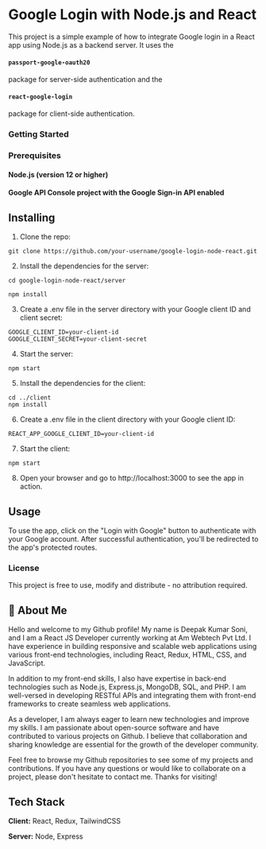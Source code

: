 
# Google Login with Node.js and React

This project is a simple example of how to integrate Google login in a React app using Node.js as a backend server. It uses the 

#### `passport-google-oauth20` 
package for server-side authentication and the 
#### `react-google-login`

package for client-side authentication.

### Getting Started

### Prerequisites

#### Node.js (version 12 or higher)

#### Google API Console project with the Google Sign-in API enabled

## Installing

1. Clone the repo:

```git clone https://github.com/your-username/google-login-node-react.git```

2. Install the dependencies for the server:
```
cd google-login-node-react/server

npm install
```

3. Create a .env file in the server directory with your Google client ID and client secret:

```
GOOGLE_CLIENT_ID=your-client-id
GOOGLE_CLIENT_SECRET=your-client-secret
```
4. Start the server:

```npm start```

5. Install the dependencies for the client:

```
cd ../client
npm install
```

6. Create a .env file in the client directory with your Google client ID:

```REACT_APP_GOOGLE_CLIENT_ID=your-client-id```

7. Start the client:

```npm start```

8. Open your browser and go to http://localhost:3000 to see the app in action.

## Usage

To use the app, click on the "Login with Google" button to authenticate with your Google account. After successful authentication, you'll be redirected to the app's protected routes.


### License

This project is free to use, modify and distribute - no attribution required.





## 🚀 About Me

Hello and welcome to my Github profile! My name is Deepak Kumar Soni, and I am a React JS Developer currently working at Am Webtech Pvt Ltd. I have experience in building responsive and scalable web applications using various front-end technologies, including React, Redux, HTML, CSS, and JavaScript.

In addition to my front-end skills, I also have expertise in back-end technologies such as Node.js, Express.js, MongoDB, SQL, and PHP. I am well-versed in developing RESTful APIs and integrating them with front-end frameworks to create seamless web applications.

As a developer, I am always eager to learn new technologies and improve my skills. I am passionate about open-source software and have contributed to various projects on Github. I believe that collaboration and sharing knowledge are essential for the growth of the developer community.

Feel free to browse my Github repositories to see some of my projects and contributions. If you have any questions or would like to collaborate on a project, please don't hesitate to contact me. Thanks for visiting!




## Tech Stack

**Client:** React, Redux, TailwindCSS

**Server:** Node, Express
